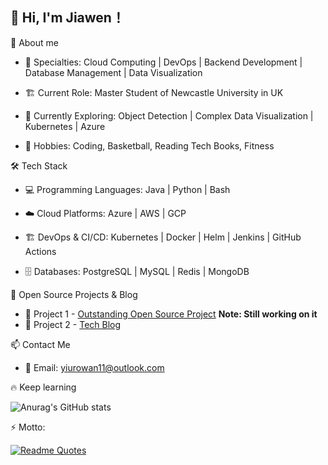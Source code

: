 <!--
**hsoopyao/hsoopyao** is a ✨ _special_ ✨ repository because its `README.md` (this file) appears on your GitHub profile.

Here are some ideas to get you started:

- 🔭 I’m currently working on ...
- 🌱 I’m currently learning ...
- 👯 I’m looking to collaborate on ...
- 🤔 I’m looking for help with ...
- 💬 Ask me about ...
- 📫 How to reach me: ...
- 😄 Pronouns: ...
- ⚡ Fun fact: ...
-->

## 👋 Hi, I'm Jiawen！


🚀 About me

- 🎯 Specialties: Cloud Computing | DevOps | Backend Development | Database Management | Data Visualization

- 🏗 Current Role: Master Student of Newcastle University in UK

- 🌱 Currently Exploring: Object Detection | Complex Data Visualization | Kubernetes | Azure

- 🎨 Hobbies: Coding, Basketball, Reading Tech Books, Fitness

🛠 Tech Stack

- 💻 Programming Languages: Java | Python | Bash

- ☁️ Cloud Platforms: Azure | AWS | GCP

- 🏗 DevOps & CI/CD: Kubernetes | Docker | Helm | Jenkins | GitHub Actions

- 🗄 Databases: PostgreSQL | MySQL | Redis | MongoDB

📌 Open Source Projects & Blog

- 🚀 Project 1 - [Outstanding Open Source Project](https://github.com/hsoopyao/sim-gen) **Note: Still working on it**
- 📖 Project 2 - [Tech Blog](https://hsoopyao.github.io/)

📫 Contact Me

- 📧 Email: yiurowan11@outlook.com

🔥 Keep learning

![Anurag's GitHub stats](https://github-readme-stats.vercel.app/api?username=hsoopyao&show_icons=true&theme=flag-india)


⚡️ Motto:

[![Readme Quotes](https://quotes-github-readme.vercel.app/api?type=horizontal&theme=dark)](https://github.com/piyushsuthar/github-readme-quotes)

